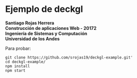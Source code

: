 # Ejemplo de deckgl

**Santiago Rojas Herrera**  
**Construcción de aplicaciones Web - 20172**  
**Ingeniería de Sistemas y Computación**  
**Universidad de los Andes**  

Para probar:

```git
git clone https://github.com/srojas19/deckgl-example.git'
cd deckgl-example/
npm install
npm start
```

